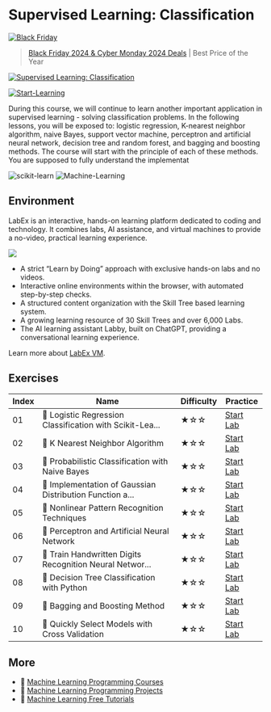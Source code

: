 # Supervised Learning: Classification

[![Black Friday](https://file.labex.io/images/labex-bf24.png)](https://labex.io/pricing)

> [Black Friday 2024 & Cyber Monday 2024 Deals](https://labex.io/pricing) | Best Price of the Year

[![Supervised Learning: Classification](https://cover-creator.appbot.io/supervised-learning-classification.png)](https://labex.io/courses/supervised-learning-classification)

[![Start-Learning](https://img.shields.io/badge/Start-Learning-whitesmoke?style=for-the-badge)](https://labex.io/courses/supervised-learning-classification)

During this course, we will continue to learn another important application in supervised learning - solving classification problems. In the following lessons, you will be exposed to: logistic regression, K-nearest neighbor algorithm, naive Bayes, support vector machine, perceptron and artificial neural network, decision tree and random forest, and bagging and boosting methods. The course will start with the principle of each of these methods. You are supposed to fully understand the implementat

![scikit-learn](https://img.shields.io/badge/scikit-learn-whitesmoke?style=for-the-badge&logo=scikit-learn)
![Machine-Learning](https://img.shields.io/badge/Machine-Learning-whitesmoke?style=for-the-badge&logo=machine-learning)


## Environment

LabEx is an interactive, hands-on learning platform dedicated to coding and technology. It combines labs, AI assistance, and virtual machines to provide a no-video, practical learning experience.

![](https://tutorial-screenshot.getvm.io/images/vm-1725247253.png)

- A strict “Learn by Doing” approach with exclusive hands-on labs and no videos.
- Interactive online environments within the browser, with automated step-by-step checks.
- A structured content organization with the Skill Tree based learning system.
- A growing learning resource of 30 Skill Trees and over 6,000 Labs.
- The AI learning assistant Labby, built on ChatGPT, providing a conversational learning experience.

Learn more about [LabEx VM](https://support.labex.io/using-labex/virtual-machine).

## Exercises

|   Index | Name                                                    | Difficulty   | Practice                                                                                                                      |
|---------|---------------------------------------------------------|--------------|-------------------------------------------------------------------------------------------------------------------------------|
|      01 | 📖 Logistic Regression Classification with Scikit-Lea... | ★☆☆          | <a target='_blank' href='https://labex.io/labs/ml-logistic-regression-classification-with-scikit-learn-20800'>Start Lab</a>   |
|      02 | 📖 K Nearest Neighbor Algorithm                          | ★☆☆          | <a target='_blank' href='https://labex.io/labs/ml-k-nearest-neighbor-algorithm-20796'>Start Lab</a>                           |
|      03 | 📖 Probabilistic Classification with Naive Bayes         | ★☆☆          | <a target='_blank' href='https://labex.io/labs/ml-probabilistic-classification-with-naive-bayes-20801'>Start Lab</a>          |
|      04 | 📖 Implementation of Gaussian Distribution Function a... | ★☆☆          | <a target='_blank' href='https://labex.io/labs/implementation-of-gaussian-distribution-function-and-draw-20786'>Start Lab</a> |
|      05 | 📖 Nonlinear Pattern Recognition Techniques              | ★☆☆          | <a target='_blank' href='https://labex.io/labs/ml-nonlinear-pattern-recognition-techniques-20812'>Start Lab</a>               |
|      06 | 📖 Perceptron and Artificial Neural Network              | ★☆☆          | <a target='_blank' href='https://labex.io/labs/ml-perceptron-and-artificial-neural-network-20802'>Start Lab</a>               |
|      07 | 📖 Train Handwritten Digits Recognition Neural Networ... | ★☆☆          | <a target='_blank' href='https://labex.io/labs/ml-train-handwritten-digits-recognition-neural-network-20814'>Start Lab</a>    |
|      08 | 📖 Decision Tree Classification with Python              | ★☆☆          | <a target='_blank' href='https://labex.io/labs/ml-decision-tree-classification-with-python-20760'>Start Lab</a>               |
|      09 | 📖 Bagging and Boosting Method                           | ★☆☆          | <a target='_blank' href='https://labex.io/labs/ml-bagging-and-boosting-method-20749'>Start Lab</a>                            |
|      10 | 📖 Quickly Select Models with Cross Validation           | ★☆☆          | <a target='_blank' href='https://labex.io/labs/ml-quickly-select-models-with-cross-validation-20807'>Start Lab</a>            |

## More

- 🔗 [Machine Learning Programming Courses](https://github.com/labex-labs/awesome-programming-courses)
- 🔗 [Machine Learning Programming Projects](https://github.com/labex-labs/awesome-programming-projects)
- 🔗 [Machine Learning Free Tutorials](https://github.com/labex-labs/ml-free-tutorials)

